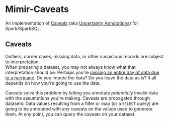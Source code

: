 # Mimir-Caveats

An implementation of [Caveats](http://cidrdb.org/cidr2020/papers/p13-brachmann-cidr20.pdf) 
(aka [Uncertainty Annotations](https://odin.cse.buffalo.edu/papers/2019/SIGMOD-UADBs.pdf)) for
Spark/SparkSQL.

## Caveats 
Outliers, corner cases, missing data, or other suspicious records are subject to interpretation.  
When preparing a dataset, you may not always know what that interpretation should be.  Perhaps 
you're [missing an entire day of data due to a hurricane](https://vgc.poly.edu/~juliana/publications.html).
Do you impute the data?  Do you leave the data as is?  It all depends on how you're going to use
the data.  

Caveats solve this problem by letting you annotate *potentially* invalid data with the assumptions 
you're making.  Caveats are propagated through datasets: Data values resulting from a filter or 
map (or a `SELECT` query) are going to be annotated with any caveats on the values used to generate 
them.  At any point, you can query the caveats on your dataset.

